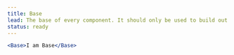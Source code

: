 ```yaml
---
title: Base
lead: The base of every component. It should only be used to build out GO1D components.
status: ready
---
```


```.jsx
<Base>I am Base</Base>
```